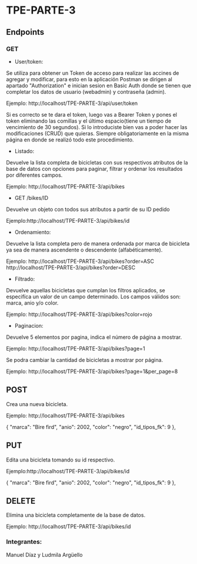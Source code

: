# TPE-PARTE-3

## Endpoints

### GET 

- User/token:
  
Se utiliza para obtener un Token de acceso para realizar las accines de agregar y modificar, para esto en la aplicación Postman se dirigen al apartado "Authorization" e inician sesion en Basic Auth donde se tienen que completar los datos de usuario (webadmin) y contraseña (admin).

Ejemplo: http://localhost/TPE-PARTE-3/api/user/token

Si es correcto se te dara el token, luego vas a Bearer Token y pones el token eliminando las comillas y el último espacio(tiene un tiempo de vencimiento de 30 segundos). Si lo introduciste bien vas a poder hacer las modificaciones (CRUD) que quieras. Siempre obligatoriamente en la misma página en donde se realizó todo este procedimiento.

- Listado:

Devuelve la lista completa de bicicletas con sus respectivos atributos de la base de datos con opciones para paginar, filtrar y ordenar los resultados por diferentes campos.

Ejemplo: http://localhost/TPE-PARTE-3/api/bikes

- GET /bikes/ID 

Devuelve un objeto con todos sus atributos a partir de su ID pedido

Ejemplo:http://localhost/TPE-PARTE-3/api/bikes/id

- Ordenamiento:

Devuelve la lista completa pero de manera ordenada por marca de bicicleta ya sea de manera ascendente o descendente (alfabéticamente).

Ejemplo: http://localhost/TPE-PARTE-3/api/bikes?order=ASC
         http://localhost/TPE-PARTE-3/api/bikes?order=DESC

- Filtrado:

Devuelve aquellas bicicletas que cumplan los filtros aplicados, se especifíca un valor de un campo determinado. Los campos válidos son: marca, anio y/o color.

Ejemplo: http://localhost/TPE-PARTE-3/api/bikes?color=rojo

- Paginacion:

Devuelve 5 elementos por pagina, indica el número de página a mostrar.

Ejemplo: http://localhost/TPE-PARTE-3/api/bikes?page=1

Se podra cambiar la cantidad de bicicletas a mostrar por página.

Ejemplo: http://localhost/TPE-PARTE-3/api/bikes?page=1&per_page=8

## POST

Crea una nueva bicicleta.

Ejemplo: http://localhost/TPE-PARTE-3/api/bikes

{
        "marca": "Bire fird",
        "anio": 2002,
        "color": "negro",
        "id_tipos_fk": 9
    },


## PUT 

Edita una bicicleta tomando su id respectivo.

Ejemplo:http://localhost/TPE-PARTE-3/api/bikes/id 

{
        "marca": "Bire fird",
        "anio": 2002,
        "color": "negro",
        "id_tipos_fk": 9
    },

## DELETE 

Elimina una bicicleta completamente de la base de datos.

Ejemplo: http://localhost/TPE-PARTE-3/api/bikes/id

### Integrantes: 

Manuel Díaz y Ludmila Argüello
